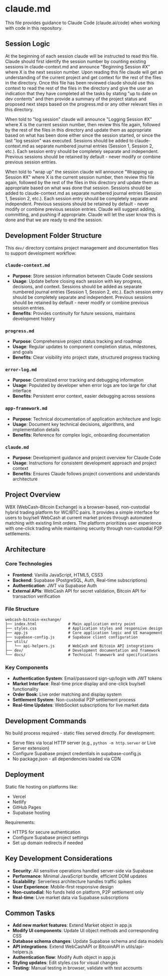 # claude.md

This file provides guidance to Claude Code (claude.ai/code) when working with code in this repository.

## Session Logic
At the beginning of each session claude will be instructed to read this file. Claude should first identify the session number by counting existing sessions in claude-context.md and announce "Beginning Session #X" where X is the next session number. Upon reading this file claude will get an understanding of the current project and get context for the rest of the files in the directory. Once this file has been reviewed claude should use this context to read the rest of the files in the directory and give the user an indication that they have completed all the tasks by stating "up to date on dev contents" and then provide a summary of the project status and proposed next steps based on the progress.md or any other relevant files in this directory.

When told to "log session" claude will announce "Logging Session #X" where X is the current session number, then review this file again, followed by the rest of the files in this directory and update them as appropriate based on what has been done either since the session started, or since the last "log session" was executed. Sessions should be added to claude-context.md as separate numbered journal entries (Session 1, Session 2, etc.). Each session entry should be completely separate and independent. Previous sessions should be retained by default - never modify or combine previous session entries.

When told to "wrap up" the session claude will announce "Wrapping up Session #X" where X is the current session number, then review this file again, followed by the rest of the files in this directory and update them as appropriate based on what was done that session. Sessions should be added to claude-context.md as separate numbered journal entries (Session 1, Session 2, etc.). Each session entry should be completely separate and independent. Previous sessions should be retained by default - never modify or combine previous session entries. Claude will suggest adding, committing, and pushing if appropriate. Claude will let the user know this is done and that we are ready to end the session.

## Development Folder Structure

This `dev/` directory contains project management and documentation files to support development workflow:

### `claude-context.md`
- **Purpose**: Store session information between Claude Code sessions
- **Usage**: Update before closing each session with key progress, decisions, and context. Sessions should be added as separate numbered journal entries (Session 1, Session 2, etc.). Each session entry should be completely separate and independent. Previous sessions should be retained by default - never modify or combine previous session entries.
- **Benefits**: Provides continuity for future sessions, maintains development history

### `progress.md`
- **Purpose**: Comprehensive project status tracking and roadmap
- **Usage**: Regular updates to component completion status, milestones, and goals
- **Benefits**: Clear visibility into project state, structured progress tracking

### `error-log.md`
- **Purpose**: Centralized error tracking and debugging information
- **Usage**: Populated by developer when error logs are too large for chat interface
- **Benefits**: Persistent error context, easier debugging across sessions

### `app-framework.md`
- **Purpose**: Technical documentation of application architecture and logic
- **Usage**: Document key technical decisions, algorithms, and implementation details
- **Benefits**: Reference for complex logic, onboarding documentation

### `claude.md`
- **Purpose**: Development guidance and project overview for Claude Code
- **Usage**: Instructions for consistent development approach and project context
- **Benefits**: Ensures Claude follows project conventions and understands architecture

## Project Overview

WBX (WebCash-Bitcoin Exchange) is a browser-based, non-custodial hybrid trading platform for WC/BTC pairs. It provides a simple interface for users to buy/sell WebCash at current market prices through automated matching with existing limit orders. The platform prioritizes user experience with one-click trading while maintaining security through non-custodial P2P settlements.

## Architecture

### Core Technologies
- **Frontend**: Vanilla JavaScript, HTML5, CSS3
- **Backend**: Supabase (PostgreSQL, Auth, Real-time subscriptions)
- **Authentication**: JWT via Supabase Auth
- **External APIs**: WebCash API for secret validation, Bitcoin API for transaction verification

### File Structure
```
webcash-bitcoin-exchange/
├── index.html              # Main application entry point
├── styles.css              # Application styles and responsive design
├── app.js                  # Core application logic and UI management
├── supabase-config.js      # Supabase client configuration
├── utils/
│   └── api-helpers.js      # WebCash and Bitcoin API integrations
├── dev/                    # Development documentation and framework
└── docs/                   # Technical framework and specifications
```

### Key Components
- **Authentication System**: Email/password sign-up/login with JWT tokens
- **Market Interface**: Real-time price display and one-click buy/sell functionality
- **Order Book**: Live order matching and display system
- **Settlement System**: Non-custodial P2P settlement process
- **Real-time Updates**: WebSocket subscriptions for live market data

## Development Commands

No build process required - static files served directly. For development:
- Serve files via local HTTP server (e.g., `python -m http.server` or Live Server extension)
- Configure Supabase project credentials in supabase-config.js
- No package.json - all dependencies loaded via CDN

## Deployment

Static file hosting on platforms like:
- Vercel
- Netlify 
- GitHub Pages
- Supabase hosting

Requirements:
- HTTPS for secure authentication
- Configure Supabase project settings
- Set up domain redirects if needed

## Key Development Considerations

- **Security**: All sensitive operations handled server-side via Supabase
- **Performance**: Minimal JavaScript bundle, efficient DOM updates
- **Scalability**: Serverless architecture handles traffic spikes
- **User Experience**: Mobile-first responsive design
- **Non-custodial**: No funds held on platform, P2P settlement only
- **Real-time**: Live market data via Supabase subscriptions

## Common Tasks

- **Add new market features**: Extend Market object in app.js
- **Modify UI components**: Update UI object methods and corresponding CSS
- **Database schema changes**: Update Supabase schema and data models
- **API integrations**: Extend WebCashAPI or BitcoinAPI in utils/api-helpers.js
- **Authentication flow**: Modify Auth object in app.js
- **Styling updates**: Edit styles.css for visual changes
- **Testing**: Manual testing in browser, validate with test accounts
